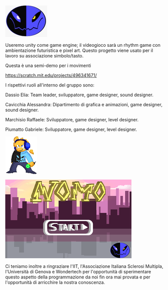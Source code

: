![image](https://github.com/EliaDassio/PCTO/blob/main/assets_and_other_drawings/logo133x100.png)

Useremo unity come game engine; il videogioco sarà un rhythm game con ambientazione futuristica e pixel art. Questo progetto viene usato per il lavoro su associazione simbolo/tasto.

Questa è una semi-demo per i movimenti 

https://scratch.mit.edu/projects/496341671/

I rispettivi ruoli all'interno del gruppo sono:

Dassio Elia: Team leader, sviluppatore, game designer, sound designer.

Cavicchia Alessandra: Dipartimento di grafica e animazioni, game designer, sound designer.

Marchisio Raffaele: Sviluppatore, game designer, level designer.

Piumatto Gabriele: Sviluppatore, game designer, level designer.


![image](https://github.com/EliaDassio/PCTO/blob/main/assets_and_other_drawings/IdleNomo/000.png)


![image](https://github.com/EliaDassio/PCTO/blob/main/assets_and_other_drawings/titlescreen/000.png)


Ci teniamo inoltre a ringraziare l'IIT, l'Associazione Italiana Sclerosi Multipla, l'Università di Genova e Wondertech per l'opportunità di sperimentare questo aspetto della programmazione da noi fin ora mai provata e per l'opportunità di arricchire la nostra conoscenza.
